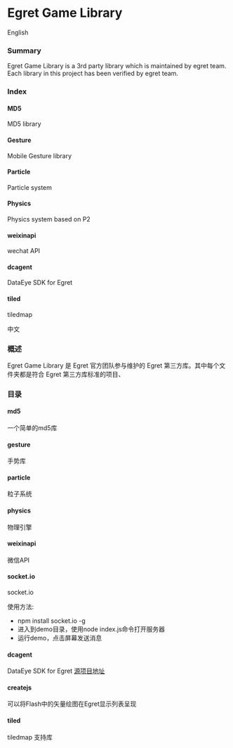 Egret Game Library
==================

English

### Summary
Egret Game Library is a 3rd party library which is maintained by egret team. Each library in this project has been verified by egret team.


### Index

#### MD5
MD5 library

#### Gesture
Mobile Gesture library

#### Particle
Particle system

#### Physics
Physics system based on P2

#### weixinapi
wechat API

#### dcagent
DataEye SDK for Egret

#### tiled
tiledmap 

中文

### 概述
Egret Game Library 是 Egret 官方团队参与维护的 Egret 第三方库。其中每个文件夹都是符合 Egret 第三方库标准的项目、


### 目录

#### md5
一个简单的md5库

#### gesture
手势库

#### particle
粒子系统

#### physics
物理引擎

#### weixinapi
微信API

#### socket.io
socket.io

使用方法:

* npm install socket.io -g
* 进入到demo目录，使用node index.js命令打开服务器
* 运行demo，点击屏幕发送消息

#### dcagent
DataEye SDK for Egret
[源项目地址](https://github.com/DataEye/dcagent_for_h5)

#### createjs
可以将Flash中的矢量绘图在Egret显示列表呈现

#### tiled
tiledmap 支持库